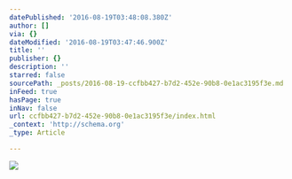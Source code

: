 ```yaml
---
datePublished: '2016-08-19T03:48:08.380Z'
author: []
via: {}
dateModified: '2016-08-19T03:47:46.900Z'
title: ''
publisher: {}
description: ''
starred: false
sourcePath: _posts/2016-08-19-ccfbb427-b7d2-452e-90b8-0e1ac3195f3e.md
inFeed: true
hasPage: true
inNav: false
url: ccfbb427-b7d2-452e-90b8-0e1ac3195f3e/index.html
_context: 'http://schema.org'
_type: Article

---
```

![](https://the-grid-user-content.s3-us-west-2.amazonaws.com/a01c69de-41f0-450e-8fa5-827528e7d261.jpg)